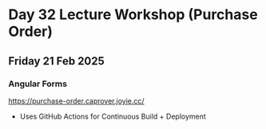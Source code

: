 # Day 32 Lecture Workshop (Purchase Order)
## Friday 21 Feb 2025 

### Angular Forms 

https://purchase-order.caprover.joyie.cc/

- Uses GitHub Actions for Continuous Build + Deployment 